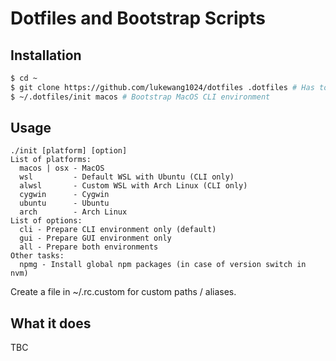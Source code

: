 # Dotfiles and Bootstrap Scripts

## Installation

```bash
$ cd ~
$ git clone https://github.com/lukewang1024/dotfiles .dotfiles # Has to be `.dotfiles`
$ ~/.dotfiles/init macos # Bootstrap MacOS CLI environment
```

## Usage

```
./init [platform] [option]
List of platforms:
  macos | osx - MacOS
  wsl         - Default WSL with Ubuntu (CLI only)
  alwsl       - Custom WSL with Arch Linux (CLI only)
  cygwin      - Cygwin
  ubuntu      - Ubuntu
  arch        - Arch Linux
List of options:
  cli - Prepare CLI environment only (default)
  gui - Prepare GUI environment only
  all - Prepare both environments
Other tasks:
  npmg - Install global npm packages (in case of version switch in nvm)
```

Create a file in ~/.rc.custom for custom paths / aliases.

## What it does

TBC
